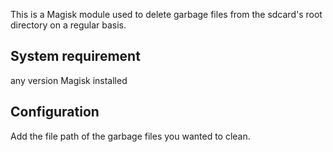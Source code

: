 This is a Magisk module used to delete garbage files from the sdcard's root directory on a regular basis.

## System requirement

any version Magisk installed

## Configuration

Add the file path of the garbage files you wanted to clean.